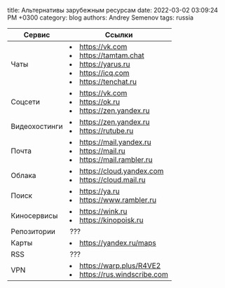 title: Альтернативы зарубежным ресурсам
date: 2022-03-02 03:09:24 PM +0300
category: blog
authors: Andrey Semenov
tags: russia

|Сервис|Ссылки|
|---|---|
|Чаты|<li><a href="https://vk.com" target="_blank">https://vk.com</a></li> <li><a href="https://tamtam.chat" target="_blank">https://tamtam.chat</a></li> <li><a href="https://yarus.ru" target="_blank">https://yarus.ru</a></li> <li><a href="https://icq.com" target="_blank">https://icq.com</a></li> <li><a href="https://tenchat.ru" target="_blank">https://tenchat.ru</a></li>|
|Соцсети|<li><a href="https://vk.com" target="_blank">https://vk.com</a></li><li><a href="https://ok.ru" target="_blank">https://ok.ru</a></li><li><a href="https://zen.yandex.ru" target="_blank">https://zen.yandex.ru</a></li>|
|Видеохостинги|<li><a href="https://zen.yandex.ru" target="_blank">https://zen.yandex.ru</a></li> <li><a href="https://rutube.ru" target="_blank">https://rutube.ru</a></li>|
|Почта|<li><a href="https://mail.yandex.ru" target="_blank">https://mail.yandex.ru</a></li> <li><a href="https://mail.ru" target="_blank">https://mail.ru</a></li> <li><a href="https://mail.rambler.ru" target="_blank">https://mail.rambler.ru</a></li>|
|Облака|<li><a href="https://cloud.yandex.com" target="_blank">https://cloud.yandex.com</a></li> <li><a href="https://cloud.mail.ru" target="_blank">https://cloud.mail.ru</a></li>|
|Поиск|<li><a href="https://ya.ru" target="_blank">https://ya.ru</a></li> <li><a href="https://www.rambler.ru" target="_blank">https://www.rambler.ru</a></li>|
|Киносервисы|<li><a href="https://wink.ru" target="_blank">https://wink.ru</a></li> <li><a href="https://kinopoisk.ru" target="_blank">https://kinopoisk.ru</a></li>|
|Репозитории|???|
|Карты|<li><a href="https://yandex.ru/maps" target="_blank">https://yandex.ru/maps</a></li>|
|RSS|???|
|VPN|<li><a href="https://warp.plus/R4VE2" target="_blank">https://warp.plus/R4VE2</a></li> <li><a href="https://rus.windscribe.com" target="_blank">https://rus.windscribe.com</a></li>|
